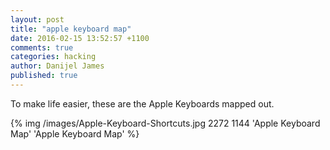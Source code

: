 ```yaml
---
layout: post
title: "apple keyboard map"
date: 2016-02-15 13:52:57 +1100
comments: true
categories: hacking
author: Danijel James
published: true
---
```

To make life easier, these are the Apple Keyboards mapped out.

{% img /images/Apple-Keyboard-Shortcuts.jpg 2272 1144 'Apple Keyboard Map' 'Apple Keyboard Map' %}
